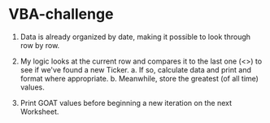 # VBA-challenge

1. Data is already organized by date, making it possible to look through row by row.

2. My logic looks at the current row and compares it to the last one (<>) to see if we've found a new Ticker.
  a. If so, calculate data and print and format where appropriate.
  b. Meanwhile, store the greatest (of all time) values.
  
3. Print GOAT values before beginning a new iteration on the next Worksheet.
